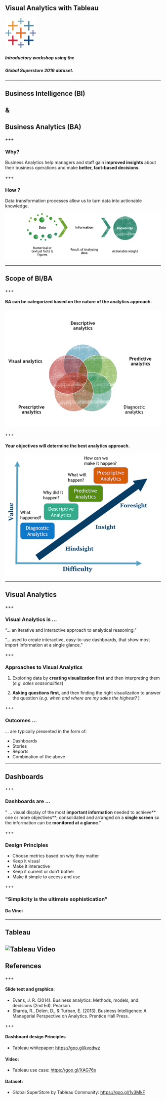 ## Visual Analytics with Tableau
![Logo](assets/tableau.png)
##### Introductory workshop using the
##### Global Superstore 2016 dataset.

---

## Business Intelligence (BI)
## &
## Business Analytics (BA)

+++

### Why?

Business Analytics help managers and staff gain **improved insights** about their business operations and make **better, fact-based decisions**.

+++


### How ?

Data transformation processes allow us to turn data into actionable knowledge.

![Data transformation process](assets/data_to_knowledge.png)

---

## Scope of BI/BA

+++

#### BA can be categorized based on the nature of the analytics approach.

![Types of BI/BA](assets/BA_types.png)

+++

#### Your objectives will determine the best analytics approach.
![Scope of BI/BA](assets/BA_scope_nobg.png)

---
## Visual Analytics

+++
### Visual Analytics is ...



“... an iterative and interactive
approach to analytical reasoning.”

“... used to create interactive,
easy-to-use dashboards,
that show most import information
at a single glance.”

+++
### Approaches to Visual Analytics



1. Exploring data by **creating visualization first** and then interpreting them (_e.g. sales seasonalities_)


2. **Asking questions first**, and then finding the right visualization to answer the question (_e.g. when and where are my sales the highest?_ )

+++

### Outcomes ...


... are typically presented in the form of:

* Dashboards
* Stories
* Reports
* Combination of the above


---

## Dashboards

+++

### Dashboards are ...



" ... visual display of the most **important information** needed to achieve** one or more objectives**;
consolidated and arranged on a **single screen** so the information can be **monitored at a glance**.”

+++

### Design Principles

* Choose metrics based on why they matter
* Keep it visual
* Make it interactive
* Keep it current or don’t bother
* Make it simple to access and use

+++

### "Simplicity is the ultimate sophistication”
#### Da Vinci


---

## Tableau

![Tableau Video](https://www.youtube.com/embed/lAI5PoBVfQk)
---

## References

+++

#### Slide text and graphics:

* Evans, J. R. (2014). Business analytics: Methods, models, and decisions (2nd Ed). Pearson.
* Sharda, R., Delen, D., & Turban, E. (2013). Business Intelligence: A Managerial Perspective on Analytics. Prentice Hall Press.

+++

#### Dashboard design Principles
* Tableau whitepaper: https://goo.gl/kvcdwz


#### Video:
* Tableau use case: https://goo.gl/XAG76s


#### Dataset:
* Global SuperStore by Tableau Community: https://goo.gl/1v3MkF
